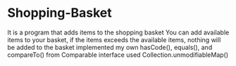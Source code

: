# Shopping-Basket
It is a program that adds items to the shopping basket
You can add available items to your basket, if the items exceeds the available items, nothing will be added to the basket
implemented my own hasCode(), equals(), and compareTo() from Comparable interface
used Collection.unmodifiableMap()
